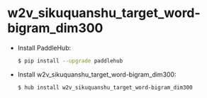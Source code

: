 # w2v_sikuquanshu_target_word-bigram_dim300
* Install PaddleHub: 

    ```bash
    $ pip install --upgrade paddlehub
    ```

* Install w2v_sikuquanshu_target_word-bigram_dim300: 

    ```bash
    $ hub install w2v_sikuquanshu_target_word-bigram_dim300
    ```
